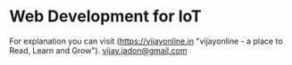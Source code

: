 # Web Development for IoT
For explanation you can visit (https://vijayonline.in "vijayonline - a place to Read, Learn and Grow").
vijay.jadon@gmail.com
